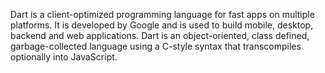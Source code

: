 Dart is a client-optimized programming language for fast apps on multiple platforms. It is developed by Google and is used to build mobile, desktop, backend and web applications. Dart is an object-oriented, class defined, garbage-collected language using a C-style syntax that transcompiles optionally into JavaScript.
